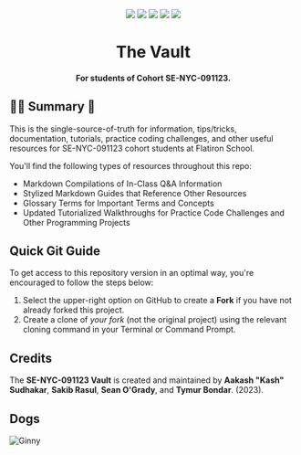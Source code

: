 <p align="center">
    <a href=""><img src="https://img.shields.io/badge/javascript-%2320232a.svg?style=for-the-badge&logo=javascript&logoColor=ffdd54" /></a>
    <a href="https://react.dev/"><img src="https://img.shields.io/badge/react-%2320232a.svg?style=for-the-badge&logo=react&logoColor=%2361DAFB" /></a>
    <a href="https://docs.python.org/3/index.html"><img src="https://img.shields.io/badge/python-%2320232a?style=for-the-badge&logo=python&logoColor=ffdd54" /></a>
    <a href=""><img src="https://img.shields.io/badge/sql-%2320232a?style=for-the-badge&logo=sqlite&logoColor=%2361DAFB" /></a>
    <a href=""><img src="https://img.shields.io/badge/flask-%2320232a?style=for-the-badge&logo=flask&logoColor=00000" /></a>
</p>

<h1 align="center"><b>The Vault</b></h1>
<h4 align="center">For students of Cohort <b>SE-NYC-091123</b>.</h4>

## 👋🏽 Summary 🌟

This is the single-source-of-truth for information, tips/tricks, documentation, tutorials, practice coding challenges, and other useful resources for SE-NYC-091123 cohort students at Flatiron School. 

You'll find the following types of resources throughout this repo:
- Markdown Compilations of In-Class Q&A Information
- Stylized Markdown Guides that Reference Other Resources
- Glossary Terms for Important Terms and Concepts
- Updated Tutorialized Walkthroughs for Practice Code Challenges and Other Programming Projects

## Quick Git Guide

To get access to this repository version in an optimal way, you're encouraged to follow the steps below:

1. Select the upper-right option on GitHub to create a **Fork** if you have not already forked this project.
2. Create a clone of _your fork_ (not the original project) using the relevant cloning command in your Terminal or Command Prompt. 

## Credits

The **SE-NYC-091123 Vault** is created and maintained by **Aakash "Kash" Sudhakar**, **Sakib Rasul**, **Sean O'Grady**, and **Tymur Bondar**. (2023). 

## Dogs

![Ginny](https://media.discordapp.net/attachments/335080098715795456/1164977286311850014/IMG_20231001_220316.jpg?ex=65452ca5&is=6532b7a5&hm=a0f27b76d90fafdc7c66547194979c20c31c80f7e39154a4f666828a3e060c53&=&width=498&height=748)
